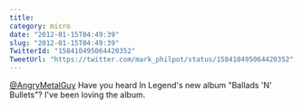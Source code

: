 ```yaml
---
title: 
category: micro
date: "2012-01-15T04:49:39"
slug: "2012-01-15T04:49:39"
TwitterId: "158410495064420352"
TweetUrl: "https://twitter.com/mark_philpot/status/158410495064420352"
---
```


[@AngryMetalGuy](https://twitter.com/AngryMetalGuy) Have you heard In Legend's
new album "Ballads 'N' Bullets"? I've been loving the album.
